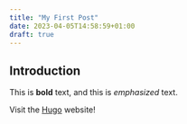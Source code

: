 ```yaml
---
title: "My First Post"
date: 2023-04-05T14:58:59+01:00
draft: true
---
```


## Introduction

This is **bold** text, and this is *emphasized* text.

Visit the [Hugo](https://gohugo.io) website!
